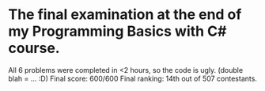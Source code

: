 # The final examination at the end of my Programming Basics with C# course. 
All 6 problems were completed in <2 hours, so the code is ugly. (double blah = ... :D)
Final score: 600/600
Final ranking: 14th out of 507 contestants.
